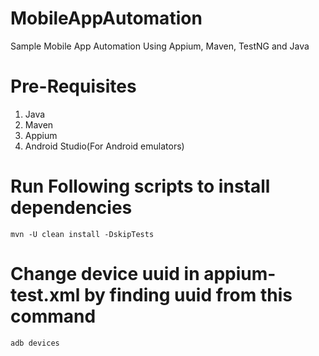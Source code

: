 # MobileAppAutomation
Sample Mobile App Automation Using Appium, Maven, TestNG and Java
# Pre-Requisites
1. Java
2. Maven 
3. Appium 
4. Android Studio(For Android emulators)
# Run Following scripts to install dependencies
```mvn -U clean install -DskipTests```
# Change device uuid in appium-test.xml by finding uuid from this command
```adb devices```